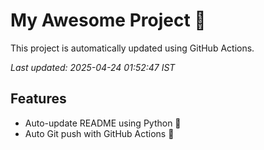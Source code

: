 # My Awesome Project 🚀

This project is automatically updated using GitHub Actions.

_Last updated: 2025-04-24 01:52:47 IST_

## Features
- Auto-update README using Python 🐍
- Auto Git push with GitHub Actions 🤖
